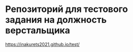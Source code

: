 # Репозиторий  для тестового задания на должность верстальщика

https://inakurets2021.github.io/test/ 